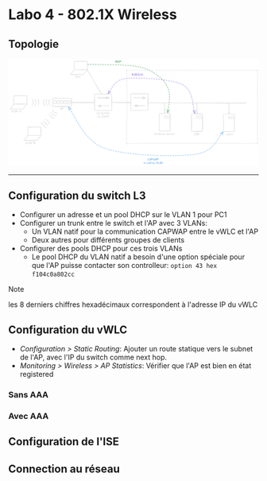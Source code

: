 # Labo 4 - 802.1X Wireless

## Topologie

![](Images/Lab5_Topology.png)

---
## Configuration du switch L3

- Configurer un adresse et un pool DHCP sur le VLAN 1 pour PC1
- Configurer un trunk entre le switch et l'AP avec 3 VLANs:  
	- Un VLAN natif pour la communication CAPWAP entre le vWLC et l'AP
	- Deux autres pour différents groupes de clients
- Configurer des pools DHCP pour ces trois VLANs
	- Le pool DHCP du VLAN natif a besoin d'une option spéciale pour que l'AP puisse contacter son controlleur: `option 43 hex f104c0a802cc`

> [!NOTE]
> les 8 derniers chiffres hexadécimaux correspondent à l'adresse IP du vWLC

## Configuration du vWLC

- *Configuration > Static Routing*: Ajouter un route statique vers le subnet de l'AP, avec l'IP du switch comme next hop.
- *Monitoring > Wireless > AP Statistics*: Vérifier que l'AP est bien en état registered

### Sans AAA

### Avec AAA

## Configuration de l'ISE

## Connection au réseau
